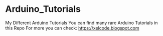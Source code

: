 # Arduino_Tutorials
My Different Arduino Tutorials
You can find many rare Arduino Tutorials in this Repo
For more you can check: https://xelcode.blogspot.com
